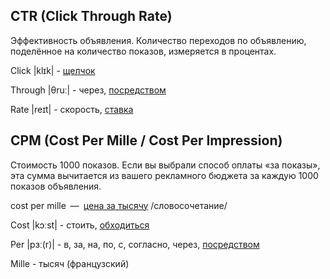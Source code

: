 ## CTR (Click Through Rate)

Эффективность объявления. Количество переходов по объявлению, поделённое на количество показов, измеряется в процентах.

Click |klɪk| - [щелчок](https://wooordhunt.ru/word/click)

Through |θruː| - через, [посредством](https://wooordhunt.ru/word/through)

Rate |reɪt| - скорость, [ставка](https://wooordhunt.ru/word/rate)



## CPM (Cost Per Mille / Cost Per Impression)

Стоимость 1000 показов. Если вы выбрали способ оплаты «за показы», эта сумма вычитается из вашего рекламного бюджета за каждую 1000 показов объявления.

cost per mille — [цена за тысячу](https://wooordhunt.ru/word/mille) /cловосочетание/

Cost |kɔːst| - стоить, [обходиться](https://wooordhunt.ru/word/cost)

Per |pɜː(r)| - в, за, на, по, с, согласно, через, [посредством](https://wooordhunt.ru/word/per)

Mille - тысяч (французский)

